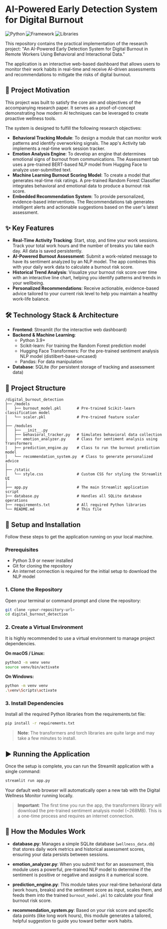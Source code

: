 # AI-Powered Early Detection System for Digital Burnout

![Python](https://img.shields.io/badge/Python-3.9%2B-blue.svg)
![Framework](https://img.shields.io/badge/Framework-Streamlit-red.svg)
![Libraries](https://img.shields.io/badge/Libraries-Scikit--learn%20%7C%20Transformers-orange.svg)

This repository contains the practical implementation of the research project: "An AI-Powered Early Detection System for Digital Burnout in Remote Workers Using Behavioral and Interactional Data."

The application is an interactive web-based dashboard that allows users to monitor their work habits in real-time and receive AI-driven assessments and recommendations to mitigate the risks of digital burnout.

## 📜 Project Motivation

This project was built to satisfy the core aim and objectives of the accompanying research paper. It serves as a proof-of-concept demonstrating how modern AI techniques can be leveraged to create proactive wellness tools.

The system is designed to fulfill the following research objectives:

- **Behavioral Tracking Module**: To design a module that can monitor work patterns and identify overworking signals. The app's Activity tab implements a real-time work session tracker.
- **Emotion Analysis Engine**: To develop an engine that determines emotional signs of burnout from communications. The Assessment tab uses a pre-trained BERT-based NLP model from Hugging Face to analyze user-submitted text.
- **Machine Learning Burnout Scoring Model**: To create a model that generates real-time risk ratings. A pre-trained Random Forest Classifier integrates behavioral and emotional data to produce a burnout risk score.
- **Embedded Recommendation System**: To provide personalized, evidence-based interventions. The Recommendations tab generates intelligent alerts and actionable suggestions based on the user's latest assessment.

## ✨ Key Features

- **Real-Time Activity Tracking**: Start, stop, and time your work sessions. Track your total work hours and the number of breaks you take each day. All data is saved persistently.
- **AI-Powered Burnout Assessment**: Submit a work-related message to have its sentiment analyzed by an NLP model. The app combines this with your daily work data to calculate a burnout risk score.
- **Historical Trend Analysis**: Visualize your burnout risk score over time with an interactive line chart, helping you identify patterns and trends in your wellbeing.
- **Personalized Recommendations**: Receive actionable, evidence-based advice tailored to your current risk level to help you maintain a healthy work-life balance.

## 🛠️ Technology Stack & Architecture

- **Frontend**: Streamlit (for the interactive web dashboard)
- **Backend & Machine Learning**:
  - Python 3.9+
  - Scikit-learn: For training the Random Forest prediction model
  - Hugging Face Transformers: For the pre-trained sentiment analysis NLP model (distilbert-base-uncased)
  - Pandas: For data manipulation
- **Database**: SQLite (for persistent storage of tracking and assessment data)

## 📂 Project Structure

```
/digital_burnout_detection
├── /models
│   ├── burnout_model.pkl       # Pre-trained Scikit-learn classification model
│   └── scaler.pkl              # Pre-trained feature scaler
│
├── /modules
│   ├── __init__.py
│   ├── behavioral_tracker.py   # Simulates behavioral data collection
│   ├── emotion_analyzer.py     # Class for sentiment analysis using Transformers
│   ├── prediction_engine.py    # Class to run the burnout prediction model
│   └── recommendation_system.py  # Class to generate personalized advice
│
├── /static
│   └── style.css               # Custom CSS for styling the Streamlit UI
│
├── app.py                      # The main Streamlit application script
├── database.py                 # Handles all SQLite database operations
├── requirements.txt            # All required Python libraries
└── README.md                   # This file
```

## 🚀 Setup and Installation

Follow these steps to get the application running on your local machine.

### Prerequisites

- Python 3.9 or newer installed
- Git for cloning the repository
- An internet connection is required for the initial setup to download the NLP model

### 1. Clone the Repository

Open your terminal or command prompt and clone the repository:

```bash
git clone <your-repository-url>
cd digital_burnout_detection
```

### 2. Create a Virtual Environment

It is highly recommended to use a virtual environment to manage project dependencies.

**On macOS / Linux:**
```bash
python3 -m venv venv
source venv/bin/activate
```

**On Windows:**
```bash
python -m venv venv
.\venv\Scripts\activate
```

### 3. Install Dependencies

Install all the required Python libraries from the requirements.txt file:

```bash
pip install -r requirements.txt
```

> **Note**: The transformers and torch libraries are quite large and may take a few minutes to install.

## ▶️ Running the Application

Once the setup is complete, you can run the Streamlit application with a single command:

```bash
streamlit run app.py
```

Your default web browser will automatically open a new tab with the Digital Wellness Monitor running locally.

> **Important**: The first time you run the app, the transformers library will download the pre-trained sentiment analysis model (~268MB). This is a one-time process and requires an internet connection.

## 🧠 How the Modules Work

- **database.py**: Manages a simple SQLite database (`wellness_data.db`) that stores daily work metrics and historical assessment scores, ensuring your data persists between sessions.

- **emotion_analyzer.py**: When you submit text for an assessment, this module uses a powerful, pre-trained NLP model to determine if the sentiment is positive or negative and assigns it a numerical score.

- **prediction_engine.py**: This module takes your real-time behavioral data (work hours, breaks) and the sentiment score as input, scales them, and feeds them into the trained `burnout_model.pkl` to calculate your final burnout risk score.

- **recommendation_system.py**: Based on your risk score and specific data points (like long work hours), this module generates a tailored, helpful suggestion to guide you toward better work habits.